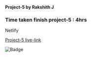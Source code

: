 **Project-5 by Rakshith J**

### Time taken finish project-5 : 4hrs

Netlify

[Project-5 live-link](https://live-class-project-5-rj.netlify.app/)

![Badge](https://img.shields.io/badge/Project--5-Live-brightgreen)
